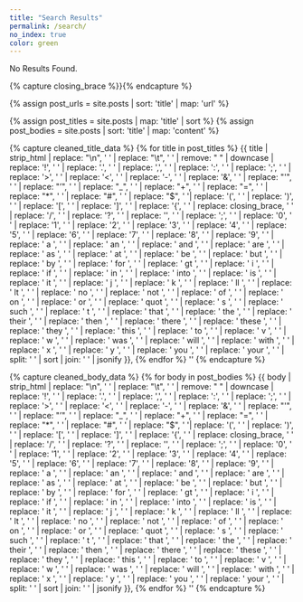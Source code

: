 ```yaml
---
title: "Search Results"
permalink: /search/
no_index: true
color: green
---
```


No Results Found.

{% capture closing_brace %}}{% endcapture %}

{% assign post_urls = site.posts | sort: 'title' | map: 'url' %}

{% assign post_titles = site.posts | map: 'title' | sort %}
{% assign post_bodies = site.posts | sort: 'title' | map: 'content' %}

{% capture cleaned_title_data %}
  {% for title in post_titles %}
    {{ title | strip_html | replace: "\n", ' ' | replace: "\t", ' ' | remove: "  " | downcase | replace: '!', ' ' | replace: '.', ' ' | replace: ',', ' ' | replace: ':', ' ' | replace: ';', ' ' | replace: '>', ' ' | replace: '<', ' ' | replace: '-', ' ' | replace: '&', ' ' | replace: "'", ' ' | replace: "’", ' ' | replace: "_", ' ' | replace: "+", ' ' | replace: "=", ' ' | replace: "*", ' ' | replace: "#", ' ' | replace: "$", ' '| replace: '(', ' ' | replace: ')', ' ' |  replace: '[', ' ' | replace: ']', ' ' |  replace: '{', ' ' |  replace: closing_brace, ' ' | replace: '/', ' ' | replace: '?', ' ' | replace: '\', ' ' | replace: ';', ' ' |  replace: '0', ' ' | replace: '1', ' ' | replace: '2', ' ' | replace: '3', ' ' | replace: '4', ' ' | replace: '5', ' ' | replace: '6', ' ' | replace: '7', ' ' | replace: '8', ' ' | replace: '9', ' ' | replace: ' a ', ' ' | replace: ' an ', ' ' | replace: ' and ', ' ' | replace: ' are ', ' ' | replace: ' as ', ' ' | replace: ' at ', ' ' | replace: ' be ', ' ' | replace: ' but ', ' ' | replace: ' by ', ' ' | replace: ' for ', ' ' | replace: ' gt ', ' ' | replace: ' i ', ' ' | replace: ' if ', ' ' | replace: ' in ', ' ' | replace: ' into ', ' ' | replace: ' is ', ' ' | replace: ' it ', ' ' | replace: ' j ', ' ' | replace: ' k ', ' ' | replace: ' ll ', ' ' |  replace: ' lt ', ' ' | replace: ' no ', ' ' | replace: ' not ', ' ' | replace: ' of ', ' ' | replace: ' on ', ' ' | replace: ' or ', ' ' | replace: ' quot ', ' ' | replace: ' s ', ' ' | replace: ' such ', ' ' | replace: ' t ', ' ' | replace: ' that ', ' ' | replace: ' the ', ' ' | replace: ' their ', ' ' | replace: ' then ', ' ' | replace: ' there ', ' ' | replace: ' these ', ' ' | replace: ' they ', ' ' | replace: ' this ', ' ' | replace: ' to ', ' ' | replace: ' v ', ' ' | replace: ' w ', ' ' | replace: ' was ', ' ' | replace: ' will ', ' ' | replace: ' with ', ' ' | replace: ' x ', ' ' | replace: ' y ', ' ' | replace: ' you ', ' ' | replace: ' your ', ' ' | split: ' ' | sort | join: ' ' | jsonify }},
  {% endfor %}
  ''
{% endcapture %}

{% capture cleaned_body_data %}
  {% for body in post_bodies %}
    {{ body | strip_html | replace: "\n", ' ' | replace: "\t", ' ' | remove: "  " | downcase | replace: '!', ' ' | replace: '.', ' ' | replace: ',', ' ' | replace: ':', ' ' | replace: ';', ' ' | replace: '>', ' ' | replace: '<', ' ' | replace: '-', ' ' | replace: '&', ' ' | replace: "'", ' ' | replace: "’", ' ' | replace: "_", ' ' | replace: "+", ' ' | replace: "=", ' ' | replace: "*", ' ' | replace: "#", ' ' | replace: "$", ' '| replace: '(', ' ' | replace: ')', ' ' |  replace: '[', ' ' | replace: ']', ' ' |  replace: '{', ' ' |  replace: closing_brace, ' ' | replace: '/', ' ' | replace: '?', ' ' | replace: '\', ' ' | replace: ';', ' ' |  replace: '0', ' ' | replace: '1', ' ' | replace: '2', ' ' | replace: '3', ' ' | replace: '4', ' ' | replace: '5', ' ' | replace: '6', ' ' | replace: '7', ' ' | replace: '8', ' ' | replace: '9', ' ' | replace: ' a ', ' ' | replace: ' an ', ' ' | replace: ' and ', ' ' | replace: ' are ', ' ' | replace: ' as ', ' ' | replace: ' at ', ' ' | replace: ' be ', ' ' | replace: ' but ', ' ' | replace: ' by ', ' ' | replace: ' for ', ' ' | replace: ' gt ', ' ' | replace: ' i ', ' ' | replace: ' if ', ' ' | replace: ' in ', ' ' | replace: ' into ', ' ' | replace: ' is ', ' ' | replace: ' it ', ' ' | replace: ' j ', ' ' | replace: ' k ', ' ' | replace: ' ll ', ' ' |  replace: ' lt ', ' ' | replace: ' no ', ' ' | replace: ' not ', ' ' | replace: ' of ', ' ' | replace: ' on ', ' ' | replace: ' or ', ' ' | replace: ' quot ', ' ' | replace: ' s ', ' ' | replace: ' such ', ' ' | replace: ' t ', ' ' | replace: ' that ', ' ' | replace: ' the ', ' ' | replace: ' their ', ' ' | replace: ' then ', ' ' | replace: ' there ', ' ' | replace: ' these ', ' ' | replace: ' they ', ' ' | replace: ' this ', ' ' | replace: ' to ', ' ' | replace: ' v ', ' ' | replace: ' w ', ' ' | replace: ' was ', ' ' | replace: ' will ', ' ' | replace: ' with ', ' ' | replace: ' x ', ' ' | replace: ' y ', ' ' | replace: ' you ', ' ' | replace: ' your ', ' ' | split: ' ' | sort | join: ' ' | jsonify }},
  {% endfor %}
  ''
{% endcapture %}

<script>
var post_titles = {{ post_titles | jsonify }};
var post_titles_cleaned = [{{ cleaned_title_data | remove: "    " | strip_newlines }}];
var post_urls = {{ post_urls | jsonify }};
var post_bodies = [{{ cleaned_body_data | remove: "    " | strip_newlines }}];
</script>

<script src="/js/stemmer.js"></script>
<script src="/js/search.js"></script>